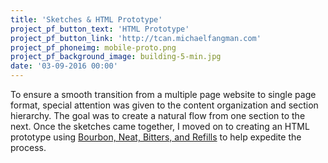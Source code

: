 ```yaml
---
title: 'Sketches & HTML Prototype'
project_pf_button_text: 'HTML Prototype'
project_pf_button_link: 'http://tcan.michaelfangman.com'
project_pf_phoneimg: mobile-proto.png
project_pf_background_image: building-5-min.jpg
date: '03-09-2016 00:00'
---
```


To ensure a smooth transition from a multiple page website to single page format, special attention was given to the content organization and section hierarchy. The goal was to create a natural flow from one section to the next. Once the sketches came together, I moved on to creating an HTML prototype using <a href="http://bourbon.io" target="_blank">Bourbon, Neat, Bitters, and Refills</a> to help expedite the process.